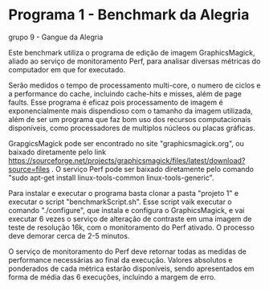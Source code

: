 # Programa 1 - Benchmark da Alegria
grupo 9 - Gangue da Alegria

 Este benchmark utiliza o programa de edição de imagem GraphicsMagick, aliado ao serviço de monitoramento Perf, para analisar diversas métricas do computador em que for executado. 

 Serão medidos o tempo de processamento multi-core, o numero de ciclos e a performance do cache, incluindo cache-hits e misses, além de page faults. Esse programa é eficaz pois processamento de imagem é exponencialmente mais dispendioso com o tamanho da imagem utilizada, além de ser um programa que faz bom uso dos recursos computacionais disponíveis, como processadores de multiplos núcleos ou placas gráficas.

  GrapgicsMagick pode ser encontrado no site "graphicsmagick.org", ou baixado diretamente pelo link  https://sourceforge.net/projects/graphicsmagick/files/latest/download?source=files . O serviço Perf pode ser baixado diretamente pelo comando "sudo apt-get install linux-tools-common linux-tools-generic".

  Para instalar e executar o programa basta clonar a pasta "projeto 1" e executar o script "benchmarkScript.sh". Esse script vaik executar o comando "./configure", que instala e configura o GraphicsMagick, e vai executar 6 vezes o serviço de alteração de contraste em uma imagem de teste de resolução 16k, com o monitoramento do Perf ativado. O processo deve demorar cerca de 2-5 minutos.

 O serviço de monitoramento do Perf deve retornar todas as medidas de performance necessárias ao final da execução. Valores absolutos e ponderados de cada métrica estarão disponíveis, sendo apresentados em forma de média das 6 execuções, incluindo a margem de erro.


